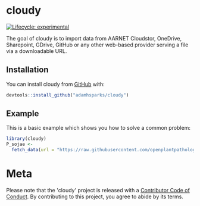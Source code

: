 # cloudy

<!-- badges: start -->
[![Lifecycle: experimental](https://img.shields.io/badge/lifecycle-experimental-orange.svg)](https://www.tidyverse.org/lifecycle/#experimental)
<!-- badges: end -->

The goal of cloudy is to import data from  AARNET Cloudstor, OneDrive,
Sharepoint, GDrive, GitHub or any other web-based provider serving a file via
a downloadable URL.

## Installation

You can install cloudy from [GitHub](https://github.com/adamhsparks/cloudy) with:

``` r
devtools::install_github("adamhsparks/cloudy")
```

## Example

This is a basic example which shows you how to solve a common problem:

``` r
library(cloudy)
P_sojae <-
  fetch_data(url = "https://raw.githubusercontent.com/openplantpathology/hagis/master/inst/extdata/practice_data_set.csv")
```

# Meta

Please note that the 'cloudy' project is released with a [Contributor Code of Conduct](.github/CODE_OF_CONDUCT.md). By contributing to this project, you agree
to abide by its terms.
